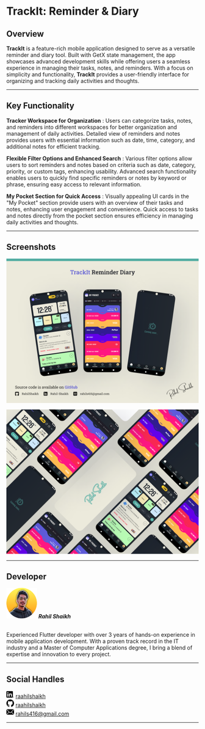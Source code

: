 # TrackIt: Reminder & Diary

## Overview

**TrackIt** is a feature-rich mobile application designed to serve as a versatile reminder and diary tool. Built with GetX state management, the app showcases advanced development skills while offering users a seamless experience in managing their tasks, notes, and reminders. With a focus on simplicity and functionality, **TrackIt** provides a user-friendly interface for organizing and tracking daily activities and thoughts.

---

## **Key Functionality**


**Tracker Workspace for Organization** : Users can categorize tasks, notes, and reminders into different workspaces for better organization and management of daily activities. Detailed view of reminders and notes provides users with essential information such as date, time, category, and additional notes for efficient tracking.

**Flexible Filter Options and Enhanced Search** : Various filter options allow users to sort reminders and notes based on criteria such as date, category, priority, or custom tags, enhancing usability. Advanced search functionality enables users to quickly find specific reminders or notes by keyword or phrase, ensuring easy access to relevant information.

**My Pocket Section for Quick Access** : Visually appealing UI cards in the "My Pocket" section provide users with an overview of their tasks and notes, enhancing user engagement and convenience. Quick access to tasks and notes directly from the pocket section ensures efficiency in managing daily activities and thoughts.

---

## Screenshots


![TrackItReminderDiaryMainPage.png](images%2FTrackItReminderDiaryMainPage.png)

![TrackItReminderDiaryScreenPage.png](images%2FTrackItReminderDiaryScreenPage.png)

---

## Developer

<img src="images/profile-icon.png" alt="Developer Image" width= 80px height= 80px border-radius= 50% >
<b><i>Rahil Shaikh</i></b>
<br>
<br>
<p>Experienced Flutter developer with over 3 years of hands-on experience in mobile application development. With a proven track record in the IT industry and a Master of Computer Applications degree, I bring a blend of expertise and innovation to every project.</p>

---

## Social Handles

<div style="display: inline-block; text-align: center;">
    <img src="images/linkedin.png" alt="linkedin" width="20" height="20">
    <a href="https://www.linkedin.com/in/raahilshaikh/">raahilshaikh</a>
</div>
<br>
<div style="display: inline-block; text-align: center;">
    <img src="images/github.png" alt="github" width="20" height="20">
    <a href="https://github.com/RaahilShaikh">raahilshaikh</a>
</div>
<br>
<div style="display: inline-block; text-align: center;">
    <img src="images/mail.png" alt="mail" width="20" height="20">
    <a href="mailto:rahils416@gmail.com">rahils416@gmail.com</a>
</div>

---
